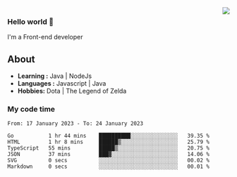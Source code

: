 <img align='right' src="https://github-readme-stats.vercel.app/api?username=jumodada&show_icons=true&theme=vue">

### Hello world 👋

I'm a Front-end developer 
    
## About
-  **Learning :** Java | NodeJs
-  **Languages :** Javascript | Java
-  **Hobbies:** Dota | The Legend of Zelda

### My code time

<!--START_SECTION:waka-->

```text
From: 17 January 2023 - To: 24 January 2023

Go           1 hr 44 mins    ██████████░░░░░░░░░░░░░░░   39.35 %
HTML         1 hr 8 mins     ██████▒░░░░░░░░░░░░░░░░░░   25.79 %
TypeScript   55 mins         █████▒░░░░░░░░░░░░░░░░░░░   20.75 %
JSON         37 mins         ███▓░░░░░░░░░░░░░░░░░░░░░   14.06 %
SVG          0 secs          ░░░░░░░░░░░░░░░░░░░░░░░░░   00.02 %
Markdown     0 secs          ░░░░░░░░░░░░░░░░░░░░░░░░░   00.01 %
```

<!--END_SECTION:waka-->
